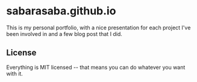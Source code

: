 # sabarasaba.github.io

This is my personal portfolio, with a nice presentation for each project I've been involved in and a few blog post that I did.

## License

Everything is MIT licensed -- that means you can do whatever you want with it.
